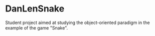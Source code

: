 # DanLenSnake
Student project aimed at studying the object-oriented paradigm in the example of the game "Snake".
